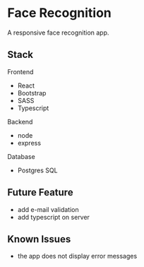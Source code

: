 # Face Recognition

A responsive face recognition app.

## Stack

Frontend

- React
- Bootstrap
- SASS
- Typescript

Backend

- node
- express

Database

- Postgres SQL

## Future Feature

- add e-mail validation
- add typescript on server

## Known Issues

- the app does not display error messages
